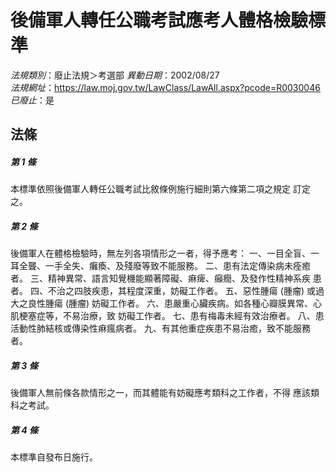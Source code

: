 # 後備軍人轉任公職考試應考人體格檢驗標準

*法規類別*：廢止法規＞考選部
*異動日期*：2002/08/27  
*法規網址*：https://law.moj.gov.tw/LawClass/LawAll.aspx?pcode=R0030046
*已廢止*：是


## 法條
##### 第 1 條
本標準依照後備軍人轉任公職考試比敘條例施行細則第六條第二項之規定
訂定之。

##### 第 2 條
後備軍人在體格檢驗時，無左列各項情形之一者，得予應考：
一、一目全盲、一耳全聾、一手全失、癱瘓、及殘廢等致不能服務。
二、患有法定傳染病未痊癒者。
三、精神異常、語言知覺機能顯著障礙、痳痺、癲癇、及發作性精神系疾
    患者。
四、不治之四肢疾患，其程度深重，妨礙工作者。
五、惡性腫瘍 (腫瘤) 或過大之良性腫瘍 (腫瘤) 妨礙工作者。
六、患嚴重心臟疾病。如各種心瓣膜異常、心肌梗塞症等，不易治療，致
    妨礙工作者。
七、患有梅毒未經有效治療者。
八、患活動性肺結核或傳染性痳瘋病者。
九、有其他重症疾患不易治癒，致不能服務者。


##### 第 3 條
後備軍人無前條各款情形之一，而其體能有妨礙應考類科之工作者，不得
應該類科之考試。

##### 第 4 條
本標準自發布日施行。



